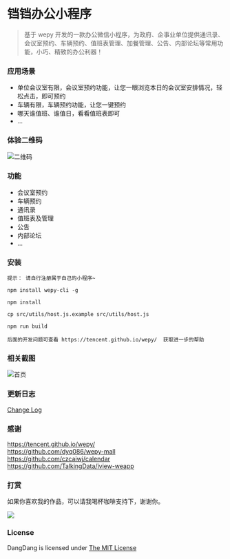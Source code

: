 # 铛铛办公小程序
> 基于 wepy 开发的一款办公微信小程序，为政府、企事业单位提供通讯录、会议室预约、车辆预约、值班表管理、加餐管理、公告、内部论坛等常用功能，小巧、精致的办公利器！

### 应用场景
+ 单位会议室有限，会议室预约功能，让您一眼浏览本日的会议室安排情况，轻松点击，即可预约
+ 车辆有限，车辆预约功能，让您一键预约
+ 哪天谁值班、谁值日，看看值班表即可
+ ...

### 体验二维码
![二维码](https://github.com/geeksite/dangdang/raw/master/screenshots/qrcode.png)

### 功能
+ 会议室预约
+ 车辆预约
+ 通讯录
+ 值班表及管理
+ 公告
+ 内部论坛
+ ...

### 安装
```
提示： 请自行注册属于自己的小程序~

npm install wepy-cli -g

npm install

cp src/utils/host.js.example src/utils/host.js

npm run build

后面的开发问题可查看 https://tencent.github.io/wepy/  获取进一步的帮助
```

### 相关截图
![首页](https://github.com/geeksite/dangdang/raw/master/screenshots/01.png)

### 更新日志
[Change Log](CHANGELOG.md)

### 感谢
https://tencent.github.io/wepy/  
https://github.com/dyq086/wepy-mall  
https://github.com/czcaiwj/calendar  
https://github.com/TalkingData/iview-weapp

### 打赏
如果你喜欢我的作品，可以请我喝杯咖啡支持下，谢谢你。

![](https://github.com/geeksite/dangdang/raw/master/screenshots/my_qrcode.jpg)

### License
DangDang is licensed under [The MIT License](LICENSE)
